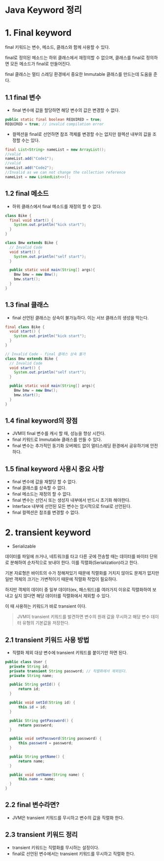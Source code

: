 # Java Keyword 정리

# 1. Final keyword

final 키워드는 변수, 메소드, 클래스와 함께 사용할 수 있다.

final로 정의된 메소드는 하위 클래스에서 재정의할 수 없으며, 클래스를 final로 정의하면 모든 메소드가 final로 만들어진다.

final 클래스는 멀티 스레딩 환경에서 중요한 Immutable 클래스를 만드는데 도움을 준다.

## 1.1 final 변수

* final 변수에 값을 할당하면 해당 변수의 값은 변경할 수 없다.
~~~java
public static final boolean REQUIRED = true;
REQUIRED = true; // invalid compilation error
~~~

* 컬렉션을 final로 선언하면 참조 객체를 변경할 수는 없지만 컬렉션 내부의 값을 조정할 수는 있다.
~~~java
final List<String> nameList = new ArrayList();
//valid
nameList.add("Code1");
//valid
nameList.add("Code2");
//Invalid as we can not change the collection reference
nameList = new LinkedList<>();
~~~


## 1.2 final 메소드

* 하위 클래스에서 final 메소드를 재정의 할 수 없다.
~~~java
class Bike {
  final void start() {
    System.out.println("kick start");
  }
}

class Bmw extends Bike {
  // Invalid Code
  void start() {
    System.out.println("self start");
  }

  public static void main(String[] args){
    Bmw bmw = new Bmw();
    bmw.start();
  }
}
~~~


## 1.3 final 클래스

* final 선언된 클래스는 상속이 불가능하다. 이는 서브 클래스의 생성을 막는다.
~~~java
final class Bike {
  void start() {
    System.out.println("kick start");
  }
}

// Invalid Code - final 클래스 상속 불가
class Bmw extends Bike {
  // Invalid Code
  void start() {
    System.out.println("self start");
  }

  public static void main(String[] args){
    Bmw bmw = new Bmw();
    bmw.start();
  }
}
~~~

## 1.4 final keyword의 장점
   * JVM이 final 변수를 캐시 할 때, 성능을 향상 시킨다.
   * final 키워드로 Immutable 클래스를 만들 수 있다.
   * final 변수는 추가적인 동기화 오버헤드 없이 멀티스레딩 환경에서 공유하기에 안전하다.

## 1.5 final keyword 사용시 중요 사항
   * final 변수에 값을 재할당 할 수 없다.
   * final 클래스를 상속할 수 없다.
   * final 메소드는 재정의 할 수 없다.
   * final 변수는 선언시 또는 생성자 내부에서 반드시 초기화 해야한다.
   * Interface 내부에 선언된 모든 변수는 암시적으로 final로 선언된다.
   * final 컬렉션은 참조를 변경할 수 없다.

# 2. transient keyword

* Serializable

데이터를 파일에 쓰거나, 네트워크를 타고 다른 곳에 전송할 때는 데이터를 바이터 단위로 분해하여 순차적으로 보내야 한다. 이를 직렬화(Serialization)라고 한다.

기본 자료형은 바이트의 수가 정해져있기 때문에 직렬화를 거치지 않아도 문제가 없지만 일반 객체의 크기는 가변적이기 때문에 직렬화 작업이 필요하다.

하지만 객체의 데이터 중 일부 데이터(ex, 패스워드)를 여러가지 이유로 직렬화하여 보내고 싶지 않다면 해당 데이터를 직렬화에서 제외할 수 있다.

이 때 사용하는 키워드가 바로 transient 이다.

> JVM이 transient 키워드를 발견하면 변수의 원래 값을 무시하고 해당 변수 데이터 유형의 기본값을 저장한다.


## 2.1 transient 키워드 사용 방법

* 직렬화 제외 대상 변수에 transient 키워드를 붙이기만 하면 된다.
~~~java
public class User {
  private String id;
  private transient String password; // 직렬화에서 제외된다.
  private String name;

  public String getId() {
      return id;
  }

  public void setId(String id) {
      this.id = id;
  }

  public String getPassword() {
      return password;
  }

  public void setPassword(String password) {
      this.password = password;
  }

  public String getName() {
      return name;
  }

  public void setName(String name) {
      this.name = name;
  }
}
~~~

## 2.2 final 변수라면?
* JVM은 transient 키워드를 무시하고 변수의 값을 직렬화 한다.

## 2.3 transient 키워드 정리
* transient 키워드는 직렬화를 무시하는 설정이다.
* final로 선언된 변수에서는 transient 키워드를 무시하고 직렬화 한다.